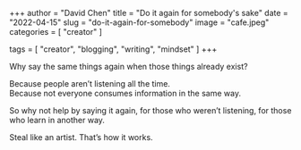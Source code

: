 +++
author = "David Chen"
title = "Do it again for somebody's sake"
date = "2022-04-15"
slug = "do-it-again-for-somebody"
image = "cafe.jpeg"
categories = [
    "creator"
]

tags = [
    "creator",
    "blogging",
    "writing",
    "mindset"
]
+++

Why say the same things again when those things already exist?

Because people aren’t listening all the time.<br>
Because not everyone consumes information in the same way.

So why not help by saying it again, for those who weren’t listening, for those who learn in another way.

Steal like an artist. That’s how it works.